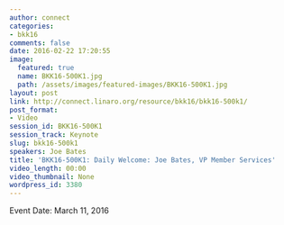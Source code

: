 ```yaml
---
author: connect
categories:
- bkk16
comments: false
date: 2016-02-22 17:20:55
image:
  featured: true
  name: BKK16-500K1.jpg
  path: /assets/images/featured-images/BKK16-500K1.jpg
layout: post
link: http://connect.linaro.org/resource/bkk16/bkk16-500k1/
post_format:
- Video
session_id: BKK16-500K1
session_track: Keynote
slug: bkk16-500k1
speakers: Joe Bates
title: 'BKK16-500K1: Daily Welcome: Joe Bates, VP Member Services'
video_length: 00:00
video_thumbnail: None
wordpress_id: 3380
---
```


Event Date: March 11, 2016